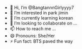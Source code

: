 - 👋 Hi, I’m @BangtannnGirlyyyy7
- 👀 I’m interested in park jimin
- 🌱 I’m currently learning korean
- 💞️ I’m looking to collaborate on ...
- 📫 How to reach me ... 
- 😄 Pronouns: She/Her
- ⚡ Fun fact: BTS paved the way

<!---
BangtannnGirlyyyy7/BangtannnGirlyyyy7 is a ✨ special ✨ repository because its `README.md` (this file) appears on your GitHub profile.
You can click the Preview link to take a look at your changes.
--->
